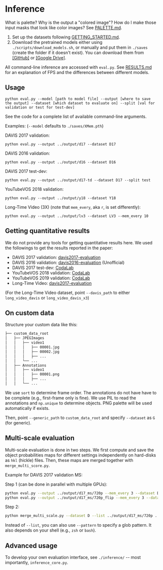 # Inference

What is palette? Why is the output a "colored image"? How do I make those input masks that look like color images? See [PALETTE.md](./PALETTE.md).

1. Set up the datasets following [GETTING_STARTED.md](./GETTING_STARTED.md).
2. Download the pretrained models either using `./scripts/download_models.sh`, or manually and put them in `./saves` (create the folder if it doesn't exist). You can download them from [[GitHub]](https://github.com/hkchengrex/XMem/releases/tag/v1.0) or [[Google Drive]](https://drive.google.com/drive/folders/1QYsog7zNzcxGXTGBzEhMUg8QVJwZB6D1?usp=sharing).

All command-line inference are accessed with `eval.py`. See [RESULTS.md](./RESULTS.md) for an explanation of FPS and the differences between different models.

## Usage

```
python eval.py --model [path to model file] --output [where to save the output] --dataset [which dataset to evaluate on] --split [val for validation or test for test-dev]
```

See the code for a complete list of available command-line arguments.

Examples:
(``--model`` defaults to `./saves/XMem.pth`)

DAVIS 2017 validation:

```
python eval.py --output ../output/d17 --dataset D17
```

DAVIS 2016 validation:

```
python eval.py --output ../output/d16 --dataset D16
```

DAVIS 2017 test-dev:

```
python eval.py --output ../output/d17-td --dataset D17 --split test
```

YouTubeVOS 2018 validation:

```
python eval.py --output ../output/y18 --dataset Y18
```

Long-Time Video (3X) (note that `mem_every`, aka `r`, is set differently):

```
python eval.py --output ../output/lv3 --dataset LV3 --mem_every 10
```

## Getting quantitative results

We do not provide any tools for getting quantitative results here. We used the followings to get the results reported in the paper:

- DAVIS 2017 validation: [davis2017-evaluation](https://github.com/davisvideochallenge/davis2017-evaluation)
- DAVIS 2016 validation: [davis2016-evaluation](https://github.com/hkchengrex/davis2016-evaluation) (Unofficial)
- DAVIS 2017 test-dev: [CodaLab](https://competitions.codalab.org/competitions/20516#participate)
- YouTubeVOS 2018 validation: [CodaLab](https://competitions.codalab.org/competitions/19544#results)
- YouTubeVOS 2019 validation: [CodaLab](https://competitions.codalab.org/competitions/20127#participate-submit_results)
- Long-Time Video: [davis2017-evaluation](https://github.com/davisvideochallenge/davis2017-evaluation)

(For the Long-Time Video dataset, point `--davis_path` to either `long_video_davis` or `long_video_davis_x3`)

## On custom data

Structure your custom data like this:

```bash
├── custom_data_root
│   ├── JPEGImages
│   │   ├── video1
│   │   │   ├── 00001.jpg
│   │   │   ├── 00002.jpg
│   │   │   ├── ...
│   │   └── ...
│   ├── Annotations
│   │   ├── video1
│   │   │   ├── 00001.png
│   │   │   ├── ...
│   │   └── ...
```

We use `sort` to determine frame order. The annotations do not have have to be complete (e.g., first-frame only is fine). We use PIL to read the annotations and `np.unique` to determine objects. PNG palette will be used automatically if exists.

Then, point `--generic_path` to `custom_data_root` and specify `--dataset` as `G` (for generic).

## Multi-scale evaluation

Multi-scale evaluation is done in two steps. We first compute and save the object probabilities maps for different settings independently on hard-disks as `hkl` (hickle) files. Then, these maps are merged together with `merge_multi_score.py`.

Example for DAVIS 2017 validation MS:

Step 1 (can be done in parallel with multiple GPUs):

```bash
python eval.py --output ../output/d17_ms/720p --mem_every 3 --dataset D17 --save_scores --size 720
python eval.py --output ../output/d17_ms/720p_flip --mem_every 3 --dataset D17 --save_scores --size 720 --flip
```

Step 2:

```bash
python merge_multi_scale.py --dataset D --list ../output/d17_ms/720p ../output/d17_ms/720p_flip --output ../output/d17_ms_merged
```

Instead of `--list`, you can also use `--pattern` to specify a glob pattern. It also depends on your shell (e.g., `zsh` or `bash`).

## Advanced usage

To develop your own evaluation interface, see `./inference/` -- most importantly, `inference_core.py`.

